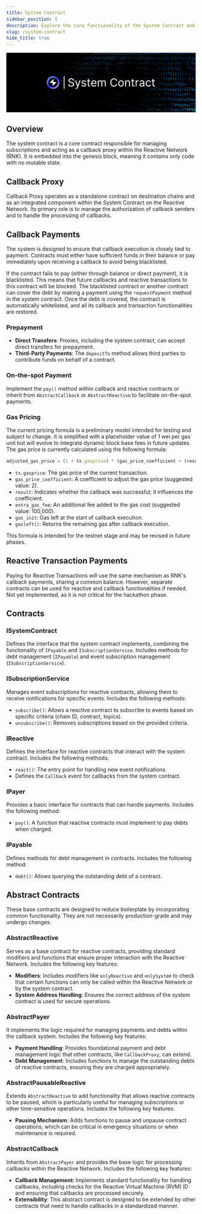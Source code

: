 ```yaml
---
title: System Contract
sidebar_position: 5
description: Explore the core functionality of the System Contract and its affiliates.
slug: /system-contract
hide_title: true
---
```


![System Contract](./img/system-contract.jpg)

## Overview

The system contract is a core contract responsible for managing subscriptions and acting as a callback proxy within the Reactive Network (RNK). It is embedded into the genesis block, meaning it contains only code with no mutable state.

## Callback Proxy

Callback Proxy operates as a standalone contract on destination chains and as an integrated component within the System Contract on the Reactive Network. Its primary role is to manage the authorization of callback senders and to handle the processing of callbacks.

## Callback Payments

The system is designed to ensure that callback execution is closely tied to payment. Contracts must either have sufficient funds in their balance or pay immediately upon receiving a callback to avoid being blacklisted.

If the contract fails to pay (either through balance or direct payment), it is blacklisted. This means that future callbacks and reactive transactions to this contract will be blocked. The blacklisted contract or another contract can cover the debt by making a payment using the `requestPayment` method in the system contract. Once the debt is covered, the contract is automatically whitelisted, and all its callback and transaction functionalities are restored.

### Prepayment

- **Direct Transfers**: Proxies, including the system contract, can accept direct transfers for prepayment.
- **Third-Party Payments**: The `depositTo` method allows third parties to contribute funds on behalf of a contract.

### On-the-spot Payment

Implement the `pay()` method within callback and reactive contracts or inherit from `AbstractCallback` or `AbstractReactive` to facilitate on-the-spot payments.

### Gas Pricing

The current pricing formula is a preliminary model intended for testing and subject to change. It is simplified with a placeholder value of 1 wei per gas unit but will evolve to integrate dynamic block base fees in future updates. The gas price is currently calculated using the following formula:

```js
adjusted_gas_price = (1 + tx.gasprice) * (gas_price_coefficient + (result ? 0 : 1)) * (extra_gas_fee + gas_init - gasleft());
```

- `tx.gasprice`: The gas price of the current transaction.
- `gas_price_coefficient`: A coefficient to adjust the gas price (suggested value: 2).
- `result`: Indicates whether the callback was successful; it influences the coefficient.
- `extra_gas_fee`: An additional fee added to the gas cost (suggested value: 100,000).
- `gas_init`: Gas left at the start of callback execution.
- `gasleft()`: Returns the remaining gas after callback execution.

This formula is intended for the testnet stage and may be revised in future phases.

## Reactive Transaction Payments

Paying for Reactive Transactions will use the same mechanism as RNK's callback payments, sharing a common balance. However, separate contracts can be used for reactive and callback functionalities if needed. Not yet implemented, as it is not critical for the hackathon phase.

## Contracts

### ISystemContract

Defines the interface that the system contract implements, combining the functionality of `IPayable` and `ISubscriptionService`. Includes methods for debt management (`IPayable`) and event subscription management (`ISubscriptionService`).

### ISubscriptionService

Manages event subscriptions for reactive contracts, allowing them to receive notifications for specific events. Includes the following methods:

- `subscribe()`: Allows a reactive contract to subscribe to events based on specific criteria (chain ID, contract, topics).
- `unsubscribe()`: Removes subscriptions based on the provided criteria.
  
### IReactive

Defines the interface for reactive contracts that interact with the system contract. Includes the following methods:

- `react()`: The entry point for handling new event notifications.
- Defines the `Callback` event for callbacks from the system contract.
  
### IPayer

Provides a basic interface for contracts that can handle payments. Includes the following method:

- `pay()`: A function that reactive contracts must implement to pay debts when charged.

### IPayable

Defines methods for debt management in contracts. Includes the following method:

- `debt()`: Allows querying the outstanding debt of a contract. 

## Abstract Contracts

These base contracts are designed to reduce boilerplate by incorporating common functionality. They are not necessarily production-grade and may undergo changes.

### AbstractReactive

Serves as a base contract for reactive contracts, providing standard modifiers and functions that ensure proper interaction with the Reactive Network. Includes the following key features:

- **Modifiers**: Includes modifiers like `onlyReactive` and `onlySystem` to check that certain functions can only be called within the Reactive Network or by the system contract.
- **System Address Handling**: Ensures the correct address of the system contract is used for secure operations.

### AbstractPayer

It implements the logic required for managing payments and debts within the callback system. Includes the following key features:

- **Payment Handling**: Provides foundational payment and debt management logic that other contracts, like `CallbackProxy`, can extend.
- **Debt Management**: Includes functions to manage the outstanding debts of reactive contracts, ensuring they are charged appropriately.

### AbstractPausableReactive

Extends `AbstractReactive` to add functionality that allows reactive contracts to be paused, which is particularly useful for managing subscriptions or other time-sensitive operations. Includes the following key features:

- **Pausing Mechanism**: Adds functions to pause and unpause contract operations, which can be critical in emergency situations or when maintenance is required.
  
### AbstractCallback

Inherits from `AbstractPayer` and provides the base logic for processing callbacks within the Reactive Network. Includes the following key features:

- **Callback Management**: Implements standard functionality for handling callbacks, including checks for the Reactive Virtual Machine (RVM) ID and ensuring that callbacks are processed securely.
- **Extensibility**: This abstract contract is designed to be extended by other contracts that need to handle callbacks in a standardized manner.

